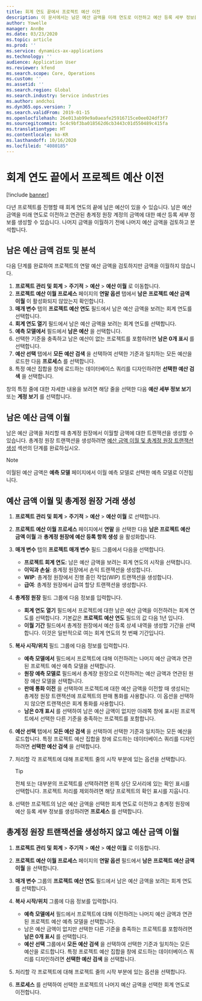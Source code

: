 ```yaml
---
title: 회계 연도 끝에서 프로젝트 예산 이전
description: 이 문서에서는 남은 예산 금액을 미래 연도로 이전하고 예산 등록 세부 정보를 만드는 방법에 대한 정보를 제공합니다.
author: Yowelle
manager: AnnBe
ms.date: 03/23/2020
ms.topic: article
ms.prod: ''
ms.service: dynamics-ax-applications
ms.technology: ''
audience: Application User
ms.reviewer: kfend
ms.search.scope: Core, Operations
ms.custom: ''
ms.assetid: ''
ms.search.region: Global
ms.search.industry: Service industries
ms.author: andchoi
ms.dyn365.ops.version: 7
ms.search.validFrom: 2019-01-15
ms.openlocfilehash: 26e013ab99e9a0aeafe25916715ce0ee024df3f7
ms.sourcegitcommit: 5c4c9bf3ba018562d6cb3443c01d550489c415fa
ms.translationtype: HT
ms.contentlocale: ko-KR
ms.lasthandoff: 10/16/2020
ms.locfileid: "4080185"
---
```

# <a name="transfer-project-budgets-at-fiscal-year-end"></a>회계 연도 끝에서 프로젝트 예산 이전

[!include [banner](../includes/banner.md)]

다년 프로젝트를 진행할 때 회계 연도의 끝에 남은 예산이 있을 수 있습니다. 남은 예산 금액을 미래 연도로 이전하고 연관된 총계정 원장 계정의 금액에 대한 예산 등록 세부 정보를 생성할 수 있습니다. 나머지 금액을 이월하기 전에 나머지 예산 금액을 검토하고 분석합니다.

## <a name="review-and-analyze-remaining-budget-amounts"></a>남은 예산 금액 검토 및 분석

다음 단계를 완료하여 프로젝트의 연말 예산 금액을 검토하지만 금액을 이월하지 않습니다.

1. **프로젝트 관리 및 회계** > **주기적** > **예산** > **예산 이월** 로 이동합니다. 
2. **프로젝트 예산 이월 프로세스** 페이지의 **연말 옵션** 탭에서 **남은 프로젝트 예산 금액 이월** 이 활성화되지 않았는지 확인합니다.
3. **매개 변수** 탭의 **프로젝트 예산 연도** 필드에서 남은 예산 금액을 보려는 회계 연도를 선택합니다. 
4. **회계 연도 열기** 필드에서 남은 예산 금액을 보려는 회계 연도를 선택합니다. 
5. **예측 모델에서** 필드에서 **남은 예산** 을 선택합니다. 
6. 선택한 기준을 충족하고 남은 예산이 없는 프로젝트를 포함하려면 **남은 0개 표시** 를 선택합니다.  
7. **예산 선택** 탭에서 **모든 예산 검색** 을 선택하여 선택한 기준과 일치하는 모든 예산을 로드한 다음 **프로세스** 를 선택합니다. 
8. 특정 예산 집합을 창에 로드하는 데이터베이스 쿼리를 디자인하려면 **선택한 예산 검색** 을 선택합니다.

창의 특정 줄에 대한 자세한 내용을 보려면 해당 줄을 선택한 다음 **예산 세부 정보 보기** 또는 **계정 보기** 를 선택합니다.

## <a name="carry-forward-remaining-budget-amounts"></a>남은 예산 금액 이월 

남은 예산 금액을 처리할 때 총계정 원장에서 이월할 금액에 대한 트랜잭션을 생성할 수 있습니다. 총계정 원장 트랜잭션을 생성하려면 [예산 금액 이월 및 총계정 원장 트랜잭션 생성](#carry-forward) 섹션의 단계를 완료하십시오. 

> [!NOTE]
> 이월된 예산 금액은 **예측 모델** 페이지에서 이월 예측 모델로 선택한 예측 모델로 이전됩니다.  

## <a name="carry-forward-budget-amounts-and-create-general-ledger-transactions"></a><a name="carry-forward"></a>예산 금액 이월 및 총계정 원장 거래 생성

1.  **프로젝트 관리 및 회계** > **주기적** > **예산** > **예산 이월** 로 선택합니다. 
2. **프로젝트 예산 이월 프로세스** 페이지에서 **연말** 을 선택한 다음 **남은 프로젝트 예산 금액 이월** 과 **총계정 원장에 예산 등록 항목 생성** 을 활성화합니다. 
3. **매개 변수** 탭의 **프로젝트 매개 변수** 필드 그룹에서 다음을 선택합니다.

   - **프로젝트 회계 연도**: 남은 예산 금액을 보려는 회계 연도의 시작을 선택합니다. 
   - **이익과 손실**: 총계정 원장에서 손익 트랜잭션을 생성합니다. 
   -  **WIP**: 총계정 원장에서 진행 중인 작업(WIP) 트랜잭션을 생성합니다.
   -  **급여**: 총계정 원장에서 급여 할당 트랜잭션을 생성합니다. 

5. **총계정 원장** 필드 그룹에 다음 정보를 입력합니다. 

   - **회계 연도 열기** 필드에서 프로젝트에 대한 남은 예산 금액을 이전하려는 회계 연도를 선택합니다. 기본값은 **프로젝트 예산 연도** 필드의 값 다음 1년 입니다.
   -  **이월 기간** 필드에서 총계정 원장에서 예산 등록 상세 내역을 생성할 기간을 선택합니다. 이것은 일반적으로 여는 회계 연도의 첫 번째 기간입니다.

6. **복사 시작/위치** 필드 그룹에 다음 정보를 입력합니다.

   - **예측 모델에서** 필드에서 프로젝트에 대해 이전하려는 나머지 예산 금액과 연관된 프로젝트 예산 예측 모델을 선택합니다. 
   - **원장 예측 모델로** 필드에서 총계장 원장으로 이전하려는 예산 금액과 연관된 원장 예산 모델을 선택합니다. 
   -  **판매 통화 이전** 을 선택하여 프로젝트에 대한 예산 금액을 이전할 때 생성되는 총계정 원장 트랜잭션에 프로젝트의 판매 통화를 사용합니다. 이 옵션을 선택하지 않으면 트랜잭션은 회계 통화를 사용합니다. 
   -  **남은 0개 표시** 를 선택하여 남은 예산 금액이 없지만 아래쪽 창에 표시된 프로젝트에서 선택한 다른 기준을 충족하는 프로젝트를 포함합니다.

7. **예산 선택** 탭에서 **모든 예산 검색** 을 선택하여 선택한 기준과 일치하는 모든 예산을 로드합니다. 특정 프로젝트 예산 집합을 창에 로드하는 데이터베이스 쿼리를 디자인하려면 **선택한 예산 검색** 을 선택합니다.
8. 처리할 각 프로젝트에 대해 프로젝트 줄의 시작 부분에 있는 옵션을 선택합니다.

    > [!TIP]
    > 전체 또는 대부분의 프로젝트를 선택하려면 왼쪽 상단 모서리에 있는 확인 표시를 선택합니다. 프로젝트 처리를 제외하려면 해당 프로젝트의 확인 표시를 지웁니다.

9. 선택한 프로젝트의 남은 예산 금액을 선택한 회계 연도로 이전하고 총계정 원장에 예산 등록 세부 정보를 생성하려면 **프로세스** 를 선택합니다.

## <a name="carry-forward-budget-amounts-without-creating-general-ledger-transactions"></a>총계정 원장 트랜잭션을 생성하지 않고 예산 금액 이월

1. **프로젝트 관리 및 회계** > **주기적** > **예산** > **예산 이월** 로 이동합니다.
2. **프로젝트 예산 이월 프로세스** 페이지의 **연말 옵션** 필드에서 **남은 프로젝트 예산 금액 이월** 을 선택합니다.
3. **매개 변수** 그룹의 **프로젝트 예산 연도** 필드에서 남은 예산 금액을 보려는 회계 연도를 선택합니다.
4. **복사 시작/위치** 그룹에 다음 정보를 입력합니다.

   - **예측 모델에서** 필드에서 프로젝트에 대해 이전하려는 나머지 예산 금액과 연관된 프로젝트 예산 예측 모델을 선택합니다. 
   - 남은 예산 금액이 없지만 선택한 다른 기준을 충족하는 프로젝트를 포함하려면 **남은 0개 표시** 를 선택합니다.
   - **예산 선택** 그룹에서 **모든 예산 검색** 을 선택하여 선택한 기준과 일치하는 모든 예산을 로드합니다. 특정 프로젝트 예산 집합을 창에 로드하는 데이터베이스 쿼리를 디자인하려면 **선택한 예산 검색** 을 선택합니다.

5. 처리할 각 프로젝트에 대해 프로젝트 줄의 시작 부분에 있는 옵션을 선택합니다. 
6. **프로세스** 를 선택하여 선택한 프로젝트의 나머지 예산 금액을 선택한 회계 연도로 이전합니다.

